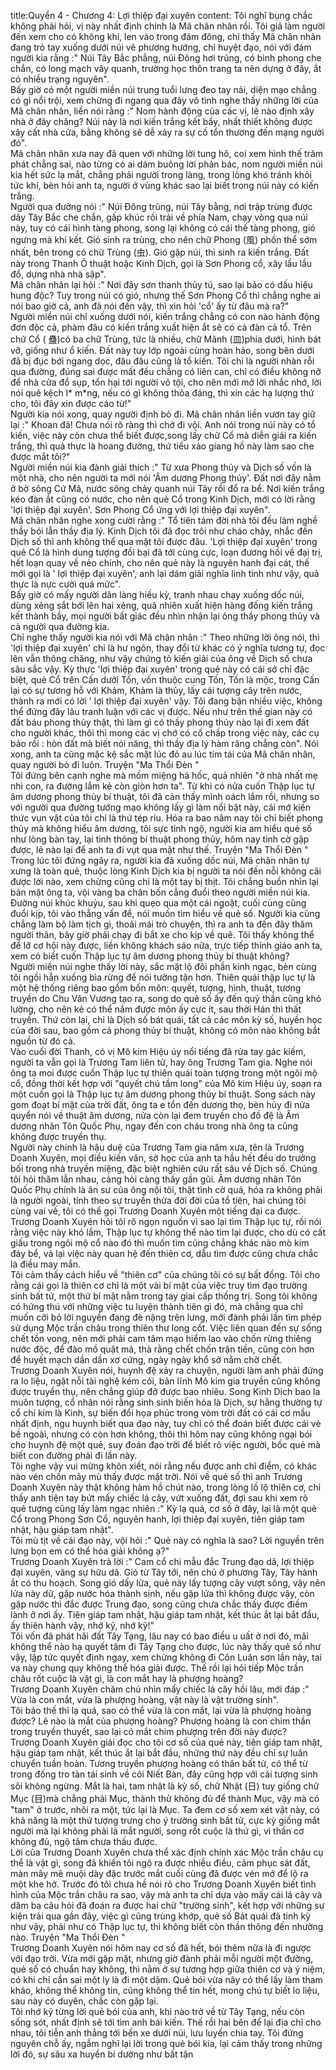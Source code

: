 title:Quyển 4 - Chương 4: Lợi thiệp đại xuyên
content:
Tôi nghĩ bụng chắc không phải hỏi, vị này nhất định chính là Mã chân nhân rồi. Tôi giả làm người đến xem cho có không khí, len vào trong đám đông, chỉ thấy Mã chân nhân đang trỏ tay xuống dưới núi vẽ phương hướng, chỉ huyệt đạo, nói với đám người kia rằng :" Núi Tây Bắc phẳng, núi Đông hơi trũng, có bình phong che chắn, có long mạch vây quanh, trường học thôn trang ta nên dựng ở đây, ắt có nhiều trạng nguyên".<br>Bấy giờ có một người miền núi trung tuổi lưng đeo tay nải, diện mạo chẳng có gì nổi trội, xem chừng đi ngang qua đây vô tình nghe thấy những lời của Mã chân nhân, liền nói rằng :" Nom hành động của các vị, lẽ nào định xây nhà ở đây chăng? Núi này là nơi kiến trắng kết bầy, nhất thiết không được xây cất nhà cửa, bằng không sẽ dễ xảy ra sự cố tổn thương đến mạng người đó".<br>Mã chân nhân xưa nay đã quen với những lời tung hô, coi xem hình thế trăm phát chẳng sai, nào từng có ai dám buông lời phản bác, nom người miền núi kia hết sức lạ mắt, chẳng phải người trong làng, trong lòng khó tránh khỏi tức khí, bèn hỏi anh ta, người ở vùng khác sao lại biết trong núi này có kiến trắng.<br>Người qua đường nói :" Núi Đông trũng, núi Tây bằng, nơi trập trùng được dãy Tây Bắc che chắn, gấp khúc rồi trải về phía Nam, chạy vòng qua núi này, tuy có cái hình tàng phong, song lại không có cái thế tàng phong, gió ngưng mà khí kết. Gió sinh ra trùng, cho nên chữ Phong (風) phồn thể sớm nhất, bên trong có chữ Trùng (虫). Gió gặp núi, thì sinh ra kiến trắng. Đất này trong Thanh Ô thuật hoặc Kinh Dịch, gọi là Sơn Phong cổ, xây lầu lầu đổ, dựng nhà nhà sập".<br>Mã chân nhân lại hỏi :" Nơi đây sơn thanh thủy tú, sao lại bảo có dấu hiệu hung độc? Tuy trong núi có gió, nhưng thế Sơn Phong Cổ thì chẳng nghe ai nói bao giờ cả, anh đã nói đến vậy, thì xin hỏi 'cổ' ấy từ đâu mà ra?"<br>Người miền núi chỉ xuống dưới nói, kiến trắng chẳng có con nào hành động đơn độc cả, phàm đâu có kiến trắng xuất hiện ắt sẽ có cả đàn cả tổ. Trên chữ Cổ ( 蠱)có ba chữ Trùng, tức là nhiều, chữ Mãnh (皿)phía dưới, hình bát vỡ, giống như ổ kiến. Đất này tuy lớp ngoài cùng hoàn hảo, song bên dưới đã bị đục bới ngang dọc, đâu đâu cũng là tổ kiến. Tôi chỉ là người nhàn rỗi qua đường, đúng sai được mất đều chẳng có liên can, chỉ có điều không nỡ để nhà cửa đổ sụp, tổn hại tới người vô tội, cho nên mới mở lời nhắc nhở, lời nói quê kệch l* m*ng, nếu có gì không thỏa đáng, thì xin các hạ lượng thứ cho, tôi đây xin được cáo từ!"<br>Người kia nói xong, quay người định bỏ đi. Mã chân nhân liền vươn tay giữ lại :" Khoan đã! Chưa nói rõ ràng thì chớ đi vội. Anh nói trong núi này có tổ kiến, việc này còn chưa thể biết được,song lấy chữ Cổ mà diễn giải ra kiến trắng, thì quả thực là hoang đường, thứ tiểu xảo giang hồ này làm sao che được mắt tôi?"<br>Người miền núi kia đành giải thích :" Từ xưa Phong thủy và Dịch số vốn là một nhà, cho nên người ta mới nói 'Âm dương Phong thủy'. Đất nơi đây nằm ở bờ sông Cứ Mã, nước sông chảy quanh núi Tây rồi đổ ra bể. Nơi kiến trắng kéo đàn ắt cũng có nước, cho nên quẻ Cổ trong Kinh Dịch, mới có lời rằng 'lợi thiệp đại xuyên'. Sơn Phong Cổ ứng với lợi thiệp đại xuyên".<br>Mã chân nhân nghe xong cười rằng :" Tổ tiên tám đời nhà tôi đều làm nghề thầy bói lẫn thầy địa lý. Kinh Dịch tôi đã đọc trôi như cháo chảy, nhắc đến Dịch số thì anh không thể qua mặt tôi được đâu. 'Lợi thiệp đại xuyên' trong quẻ Cổ là hình dung tượng đồi bại đã tới cùng cực, loạn đương hồi về đại trị, hết loạn quay về nẻo chính, cho nên quẻ này là nguyên hanh đại cát, thế mới gọi là ' lợi thiệp đại xuyên', anh lại dám giải nghĩa linh tinh như vậy, quả thực là nực cười quá mức".<br>Bấy giờ có mấy người dân làng hiếu kỳ, tranh nhau chạy xuống dốc núi, dùng xẻng sắt bới lên hai xẻng, quả nhiên xuất hiện hàng đống kiến trắng kết thành bầy, mọi người bất giác đều nhìn nhận lại ông thầy phong thủy và cả người qua đường kia.<br>Chỉ nghe thấy người kia nói với Mã chân nhân :" Theo những lời ông nói, thì 'lợi thiệp đại xuyên' chỉ là hư ngôn, thay đổi từ khác có ý nghĩa tương tự, đọc lên vẫn thông chăng, như vậy chứng tỏ kiến giải của ông về Dịch số chưa sâu sắc vậy. Kỳ thực 'lợi thiệp đại xuyên' trong quẻ này có cái sở chỉ đặc biệt, quẻ Cổ trên Cấn dưới Tốn, vốn thuộc cung Tốn, Tốn là mộc, trong Cấn lại có sự tương hỗ với Khảm, Khảm là thủy, lấy cái tượng cây trên nước, thành ra mới có lời ' lợi thiệp đại xuyên' vậy. Tôi đang bận nhiều việc, không thể đứng đây lâu tranh luận với các vị được. Nếu như trên thế gian này có đất báu phong thủy thật, thì làm gì có thầy phong thủy nào lại đi xem đất cho người khác, thôi thì mong các vị chớ có cố chấp trong việc này, các cụ bảo rồi : hòn đất mà biết nói năng, thì thầy địa lý hàm răng chẳng còn". Nói xong, anh ta cũng mặc kệ sắc mặt lúc đỏ au lúc tím tái của Mã chân nhân, quay người bỏ đi luôn. Truyện "Ma Thổi Đèn " <br>Tôi đứng bên cạnh nghe mà mồm miệng há hốc, quả nhiên "ở nhà nhất mẹ nhì con, ra đường lắm kẻ còn giòn hơn ta". Từ khi có nửa cuốn Thập lục tự âm dương phong thủy bí thuật, tôi đã cản thấy mình oách lắm rồi, nhưng so với người qua đường tướng mạo không lấy gì làm nổi bật này, cái mớ kiến thức vụn vặt của tôi chỉ là thứ tép riu. Hóa ra bao năm nay tôi chỉ biết phong thủy mà không hiểu âm dương, tôi sực tỉnh ngộ, người kia am hiểu quẻ số như lòng bàn tay, lại tinh thông bí thuật phong thủy, hôm nay tình cờ gặp được, lẽ nào lại để anh ta đi vụt qua mặt như thế. Truyện "Ma Thổi Đèn " <br>Trong lúc tôi đứng ngây ra, người kia đã xuống dốc núi, Mã chân nhân tự xưng là toàn quẻ, thuộc lòng Kinh Dịch kia bị người ta nói đến nỗi không cãi được lời nào, xem chừng cũng chỉ là một tay bị thịt. Tôi chẳng buồn nhìn lại bản mặt ông ta, vội vàng ba chân bốn cẳng đuổi theo người miền núi kia.<br>Đường núi khúc khuỷu, sau khi quẹo qua một cái ngoặt, cuối cùng cũng đuổi kịp, tôi vào thẳng vấn đề, nói muốn tìm hiểu về quẻ số. Người kia cũng chẳng làm bộ làm tịch gì, thoải mái trò chuyện, thì ra anh ta đến đây thăm người thân, bây giờ phải chạy đi bắt xe cho kịp về quê. Tôi thấy không thể để lỡ cơ hội này được, liền không khách sáo nữa, trực tiếp thỉnh giáo anh ta, xem có biết cuốn Thập lục tự âm dương phong thủy bí thuật không?<br>Người miền núi nghe thấy lời này, sắc mặt lộ đôi phần kinh ngạc, bèn cùng tôi ngồi hẳn xuống bìa rừng để nói tường tận hơn. Thiên quái thập lục tự là một hệ thống riêng bao gồm bốn môn: quyết, tượng, hình, thuật, tương truyền do Chu Văn Vương tạo ra, song do quẻ số ấy đến quỷ thần cũng khó lường, cho nên kẻ có thể nắm được môn ấy cực ít, sau thời Hán thì thất truyền. Thứ còn lại, chỉ là Dịch số bát quái, tất cả các môn kỳ số, huyền học của đời sau, bao gồm cả phong thủy bí thuật, không có môn nào không bắt nguồn từ đó cả.<br>Vào cuối đời Thanh, có vị Mô kim Hiệu úy nổi tiếng đã rửa tay gác kiếm, người ta vẫn gọi là Trương Tam liên tử, hay ông Trương Tam gia. Nghe nói ông ta moi được cuốn Thập lục tự thiên quái toàn tượng trong một ngôi mộ cổ, đồng thời kết hợp với "quyết chú tầm long" của Mô kim Hiệu úy, soạn ra một cuốn gọi là Thập lục tự âm dương phong thủy bí thuật. Song sách này gom đoạt bí mật của trời đất, ông ta e tổn đến dương thọ, bèn hủy đi nửa quyển nói về thuật âm dương, nửa còn lại đem truyền cho đồ đệ là Âm dương nhãn Tôn Quốc Phụ, ngay đến con cháu trong nhà ông ta cũng không được truyền thụ.<br>Người này chính là hậu duệ của Trương Tam gia năm xưa, tên là Trương Doanh Xuyên, mọi điều kiến văn, sở học của anh ta hầu hết đều do trưởng bối trong nhà truyền miệng, đặc biệt nghiên cứu rất sâu về Dịch số. Chúng tôi hỏi thăm lẫn nhau, càng hỏi càng thấy gần gũi. Âm dương nhãn Tôn Quốc Phụ chính là ân sư của ông nội tôi, thật tình cờ quá, hóa ra không phải là người ngoài, tính theo sự truyền thừa đời đời của tổ tiên, hai chúng tôi cùng vai vế, tôi có thể gọi Trương Doanh Xuyên một tiếng đại ca được.<br>Trương Doanh Xuyên hỏi tôi rõ ngọn nguồn vì sao lại tìm Thập lục tự, rồi nói rằng việc này khó lắm, Thập lục tự không thể nào tìm lại được, cho dù có cất giấu trong ngôi mộ cổ nào đó thì muốn tìm cũng chẳng khác nào mò kim đáy bể, vả lại việc này quan hệ đến thiên cơ, dẫu tìm được cũng chưa chắc là điều may mắn.<br>Tôi cảm thấy cách hiểu về "thiên cơ" của chúng tôi có sự bất đồng. Tôi cho rằng cái gọi là thiên cơ chỉ là một vài bí mật của việc truy tìm đạo trường sinh bất tử, một thứ bí mật nằm trong tay giai cấp thống trị. Song tôi không có hứng thú với những việc tu luyện thành tiên gì đó, mà chẳng qua chỉ muốn cởi bỏ lời nguyền đang đè nặng trên lưng, mới đành phải lần tìm phép sử dụng Mộc trần châu trong thiên thư long cốt. Việc liên quan đến sự sống chết tồn vong, nên mới phải cam tâm mạo hiểm lao vào chốn rừng thiêng nước độc, để đào mồ quật mả, thà rằng chết chốn trận tiền, cũng còn hơn để huyết mạch dần dần xơ cứng, ngày ngày khổ sở nằm chờ chết.<br>Trương Doanh Xuyên nói, huynh đệ xảy ra chuyện, người làm anh phải đứng ra lo liệu, ngặt nỗi tài nghệ kém cỏi, bản lĩnh Mô kim gia truyền cũng không được truyền thụ, nên chẳng giúp đỡ được bao nhiêu. Song Kinh Dịch bao la muôn tượng, cổ nhân nói rằng sinh sinh biến hóa là Dịch, sự hằng thường tự cổ chí kim là Kinh, sự biến đổi họa phúc trong vòm trời đất có cái cơ mầu nhất định, ngu huynh biết qua đạo này, tuy chỉ có thể đoán biết được cái vẻ bề ngoài, nhưng có còn hơn không, thôi thì hôm nay cũng không ngại bói cho huynh đệ một quẻ, suy đoán đạo trời để biết rõ việc người, bốc quẻ mà biết con đường phải đi lần này.<br>Tôi nghe vậy vui mừng khôn xiết, nói rằng nếu được anh chỉ điểm, có khác nào vén chốn mây mù thấy được mặt trời. Nói về quẻ số thì anh Trương Doanh Xuyên này thật không hàm hồ chút nào, trong lòng lồ lộ thiên cơ, chỉ thấy anh tiện tay bứt mấy chiếc lá cây, vứt xuống đất, đợi sau khi xem rõ quẻ tượng cũng lấy làm ngạc nhiên :" Kỳ lạ quá, cơ số ở đây, lại là một quẻ Cổ trong Phong Sơn Cổ, nguyên hanh, lợi thiệp đại xuyên, tiên giáp tam nhật, hậu giáp tam nhật".<br>Tôi mù tịt về cái đạo này, vội hỏi :" Quẻ này có nghĩa là sao? Lời nguyền trên lưng bọn em có thể hóa giải không ạ?"<br>Trương Doanh Xuyên trả lời :" Cam cổ chi mẫu đắc Trung đạo dã, lợi thiệp đại xuyên, vãng sự hữu dã. Gió từ Tây tới, nên chủ ở phương Tây, Tây hành ắt có thu hoạch. Song gió dấy lửa, quẻ này lấy tượng cây vượt sông, vậy nên lửa này dữ, gặp nước hóa thành sinh, nếu gặp lửa thì không được vậy, còn gặp nước thì đắc được Trung đạo, song cũng chưa chắc thấy được điềm lành ở nơi ấy. Tiên giáp tam nhật, hậu giáp tam nhật, kết thúc ắt lại bắt đầu, ấy thiên hành vậy, nhớ kỹ, nhớ kỹ!"<br>Tôi vốn đã phát hãi đất Tây Tạng, lâu nay có bao điều u uất ở nơi đó, mãi không thể nào hạ quyết tâm đi Tây Tạng cho được, lúc này thấy quẻ số như vậy, lập tức quyết định ngay, xem chừng không đi Côn Luân sơn lần này, tai vạ này chung quy không thể hóa giải được. Thế rồi lại hỏi tiếp Mộc trần châu rốt cuộc là vật gì, là con mắt hay là phượng hoàng?<br>Trương Doanh Xuyên chăm chú nhìn mấy chiếc lá cây hồi lâu, mới đáp :" Vừa là con mắt, vừa là phượng hoàng, vật này là vật trường sinh".<br>Tôi bảo thế thì lạ quá, sao có thể vừa là con mắt, lại vừa là phượng hoàng được? Lẽ nào là mắt của phượng hoàng? Phượng hoàng là con chim thần trong truyền thuyết, sao lại có mắt chim phượng trên đời này được?<br>Trương Doanh Xuyên giải đọc cho tôi cơ số của quẻ này, tiên giáp tam nhật, hậu giáp tam nhật, kết thúc ắt lại bắt đầu, những thứ này đều chỉ sự luân chuyển tuần hoàn. Tương truyền phượng hoàng có thân bất tử, có thể từ trong đống tro tàn tái sinh về cõi Niết Bàn, đây cũng hợp với cái tượng sinh sôi không ngừng. Mắt là hai, tam nhật là kỳ số, chữ Nhật (日) tuy giống chữ Mục (目)mà chẳng phải Mục, thành thử không đủ để thành Mục, vậy mà có "tam" ở trước, nhôi ra một, tức lại là Mục. Ta đem cơ số xem xét vật này, có khả năng là một thứ tượng trưng cho ý trường sinh bất tử, cực kỳ giống mắt người mà lại không phải là mắt người, song rốt cuộc là thứ gì, vì thần cơ không đủ, ngộ tâm chưa thấu được.<br>Lời của Trương Doanh Xuyên chưa thể xác định chính xác Mộc trần châu cụ thể là vật gì, song đã khiến tôi ngộ ra được nhiều điều, cảm phục sát đất, màn mây mê muội dày đặc trước mắt cuối cùng đã được vén mở để lộ ra một khe hở. Trước đó tôi chưa hề nói rõ cho Trương Doanh Xuyên biết tình hình của Mộc trần châu ra sao, vậy mà anh ta chỉ dựa vào mấy cái lá cây và dăm ba câu hỏi đã đoán ra được hai chữ "trường sinh", kết hợp với những sự kiện trải qua gần đây, việc gì cũng trùng khớp, quẻ số Bát quái đã tinh kỳ như vậy, phải như có Thập lục tự, thì không biết còn thần thông đến nhường nào. Truyện "Ma Thổi Đèn " <br>Trương Doanh Xuyên nói hôm nay cơ số đã hết, bói thêm nữa là đi ngược với đạo trời. Vừa mới gặp mặt, nhưng giờ đành phải mỗi người một đường, quẻ số có chuẩn hay không, thì nằm ở sự tương hợp giữa thiên cơ và ý niệm, có khi chỉ cần sai một ly là đi một dặm. Quẻ bói vừa nãy có thể lấy làm tham khảo, không thể không tin, cũng không thể tin hết, mong chú tự biết lo liệu, sau này có duyên, chắc còn gặp lại.<br>Tôi nhớ kỹ từng lời quẻ bói của anh, khi nào trở về từ Tây Tạng, nếu còn sống sót, nhất định sẽ tới tìm anh bái kiến. Thế rồi hai bên để lại địa chỉ cho nhau, tôi tiễn anh thẳng tới bến xe dưới núi, lưu luyến chia tay. Tôi đứng nguyên chỗ ấy, ngẫm nghĩ lại lời trong quẻ bói kia, lại cảm thấy trong những lời đó, sự sâu xa huyền bí dường như bất tận